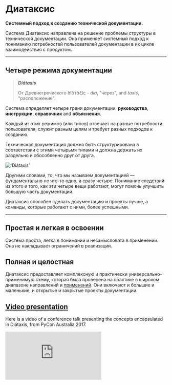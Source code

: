 Диатаксис
==================

**Системный подход к созданию технической документации.**

Система Диатаксис направлена на решение проблемы структуры в технической документации. Она применяет системный подход к пониманию потребностей пользователей документации в их цикле взаимодействия с продуктом.

* * * * *

Четыре режима документации
---------------------------

> ***Diátaxis***
>
> От Древнегреческого  δῐᾰ́τᾰξῐς - *dia*, "через", and *taxis*,
> "расположение".

Система определяет четыре грани документации:  **руководства**,
**инструкции**, **справочник** and **объяснения**.

Каждый из этих режимов (или типов) отвечает на разные потребности пользователя, служит разным целям и требует разных подходов к созданию.

Техническая документация должна быть структурирована в соответствии с этими четырьмя типами и должна держать их раздельно и обособленно друг от друга.

!['Diátaxis'](/images/diataxis.png)

Другими словами, то, что мы называем документацией — фундаментально не что-то одно, а сразу четыре. Понимание следствий из этого и того, как эти четыре вещи работают, могут помочь улучшить большую часть документации.

Диатаксис способен сделать документацию и проекты лучше, а команды, которые работают с ними, более успешными.

* * * * *

Простая и легкая в освоении
-------------------------------

Система проста, легка в понимании и незамысловата в применении. Она не накладывает ограничений в реализации.

Полная и целостная
--------------------------

Диатаксис предоставляет комплексную и практически универсально-применимую схему, которая была проверена на практике в широком диапазоне направлений и [применений](adoption.md). Они включают и большие и маленькие, и открытые и закрытые проекты документации.

[Video presentation](https://www.youtube.com/watch?v=t4vKPhjcMZg)
------------------

Here is a video of a conference talk presenting the concepts
encapsulated in Diátaxis, from PyCon Australia 2017.

<div class="embed-responsive embed-responsive-16by9">
    <iframe class="embed-responsive-item" src="https://www.youtube.com/embed/t4vKPhjcMZg" frameborder="0" allow="accelerometer; autoplay; encrypted-media; gyroscope; picture-in-picture" allowfullscreen></iframe>
</div>

